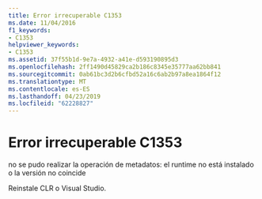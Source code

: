 ```yaml
---
title: Error irrecuperable C1353
ms.date: 11/04/2016
f1_keywords:
- C1353
helpviewer_keywords:
- C1353
ms.assetid: 37f55b1d-9e7a-4932-a41e-d593190895d3
ms.openlocfilehash: 2ff1490d45829ca2b186c8345e35777aa62bb841
ms.sourcegitcommit: 0ab61bc3d2b6cfbd52a16c6ab2b97a8ea1864f12
ms.translationtype: MT
ms.contentlocale: es-ES
ms.lasthandoff: 04/23/2019
ms.locfileid: "62228827"
---
```

# <a name="fatal-error-c1353"></a>Error irrecuperable C1353

no se pudo realizar la operación de metadatos: el runtime no está instalado o la versión no coincide

Reinstale CLR o Visual Studio.